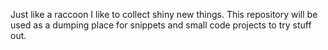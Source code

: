 Just like a raccoon I like to collect shiny new things.
This repository will be used as a dumping place for snippets and small code projects to try stuff out.